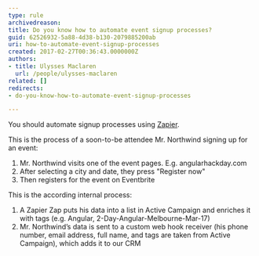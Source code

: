 ```yaml
---
type: rule
archivedreason: 
title: Do you know how to automate event signup processes?
guid: 62526932-5a88-4d38-b130-2079885200ab
uri: how-to-automate-event-signup-processes
created: 2017-02-27T00:36:43.0000000Z
authors:
- title: Ulysses Maclaren
  url: /people/ulysses-maclaren
related: []
redirects:
- do-you-know-how-to-automate-event-signup-processes

---
```


You should automate signup processes using [Zapier](https://zapier.com/).

<!--endintro-->

This is the process of a soon-to-be attendee Mr. Northwind signing up for an event:

1. Mr. Northwind visits one of the event pages. E.g. angularhackday.com
2. After selecting a city and date, they press "Register now"
3. Then registers for the event on Eventbrite

This is the according internal process:

1. A Zapier Zap puts his data into a list in Active Campaign and enriches it with tags (e.g. Angular, 2-Day-Angular-Melbourne-Mar-17)
2. Mr. Northwind’s data is sent to a custom web hook receiver (his phone number, email address, full name, and tags are taken from Active Campaign), which adds it to our CRM
